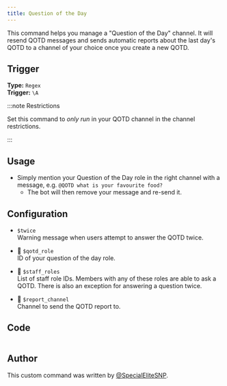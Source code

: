 ```yaml
---
title: Question of the Day
---
```


This command helps you manage a "Question of the Day" channel. It will resend QOTD messages and sends automatic reports about the last day's QOTD to a channel of your choice once you create a new QOTD.

## Trigger

**Type:** `Regex`<br />
**Trigger:** `\A`

:::note Restrictions

Set this command to _only run_ in your QOTD channel in the channel restrictions.

:::

## Usage

- Simply mention your Question of the Day role in the right channel with a message, e.g. `@QOTD what is your favourite food?`
  - The bot will then remove your message and re-send it.

## Configuration

- `$twice`<br />
  Warning message when users attempt to answer the QOTD twice.

- 📌 `$qotd_role`<br />
  ID of your question of the day role.

- 📌 `$staff_roles`<br />
  List of staff role IDs. Members with any of these roles are able to ask a QOTD. There is also an exception for answering a question twice.

- 📌 `$report_channel`<br />
  Channel to send the QOTD report to.

## Code

```gotmpl file=../../../../../src/fun//qotd/basic/qotd.go.tmpl

```

## Author

This custom command was written by [@SpecialEliteSNP](https://github.com/SpecialEliteSNP).
